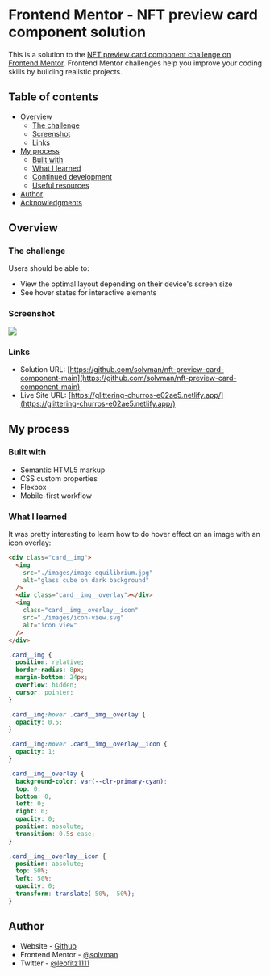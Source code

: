 # Frontend Mentor - NFT preview card component solution

This is a solution to the [NFT preview card component challenge on Frontend Mentor](https://www.frontendmentor.io/challenges/nft-preview-card-component-SbdUL_w0U). Frontend Mentor challenges help you improve your coding skills by building realistic projects.

## Table of contents

- [Overview](#overview)
  - [The challenge](#the-challenge)
  - [Screenshot](#screenshot)
  - [Links](#links)
- [My process](#my-process)
  - [Built with](#built-with)
  - [What I learned](#what-i-learned)
  - [Continued development](#continued-development)
  - [Useful resources](#useful-resources)
- [Author](#author)
- [Acknowledgments](#acknowledgments)

## Overview

### The challenge

Users should be able to:

- View the optimal layout depending on their device's screen size
- See hover states for interactive elements

### Screenshot

![](./screenshot.jpg)

### Links

- Solution URL: [https://github.com/solvman/nft-preview-card-component-main](https://github.com/solvman/nft-preview-card-component-main)
- Live Site URL: [https://glittering-churros-e02ae5.netlify.app/](https://glittering-churros-e02ae5.netlify.app/)

## My process

### Built with

- Semantic HTML5 markup
- CSS custom properties
- Flexbox
- Mobile-first workflow

### What I learned

It was pretty interesting to learn how to do hover effect on an image with an icon overlay:

```html
<div class="card__img">
  <img
    src="./images/image-equilibrium.jpg"
    alt="glass cube on dark background"
  />
  <div class="card__img__overlay"></div>
  <img
    class="card__img__overlay__icon"
    src="./images/icon-view.svg"
    alt="icon view"
  />
</div>
```

```css
.card__img {
  position: relative;
  border-radius: 8px;
  margin-bottom: 24px;
  overflow: hidden;
  cursor: pointer;
}

.card__img:hover .card__img__overlay {
  opacity: 0.5;
}

.card__img:hover .card__img__overlay__icon {
  opacity: 1;
}

.card__img__overlay {
  background-color: var(--clr-primary-cyan);
  top: 0;
  bottom: 0;
  left: 0;
  right: 0;
  opacity: 0;
  position: absolute;
  transition: 0.5s ease;
}

.card__img__overlay__icon {
  position: absolute;
  top: 50%;
  left: 50%;
  opacity: 0;
  transform: translate(-50%, -50%);
}
```

## Author

- Website - [Github](https://github.com/solvman)
- Frontend Mentor - [@solvman](https://www.frontendmentor.io/profile/solvman)
- Twitter - [@leofitz1111](https://twitter.com/leofitz1111)
